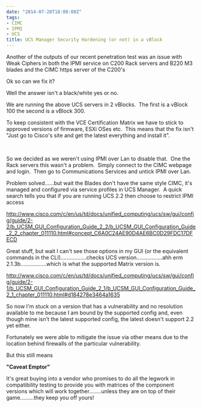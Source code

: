 ```yaml
---
date: "2014-07-28T18:00:00Z"
tags:
- CIMC
- IPMI
- UCS
title: UCS Manager Security Hardening (or not) in a vBlock
---
```

Another of the outputs of our recent penetration test was an issue with Weak Ciphers in both the IPMI service on C200 Rack servers and B220 M3 blades and the CIMC https server of the C200's

Ok so can we fix it?

Well the answer isn't a black/white yes or no.

We are running the above UCS servers in 2 vBlocks.  The first is a vBlock 100 the second is a vBlock 300.

To keep consistent with the VCE Certification Matrix we have to stick to approved versions of firmware, ESXi OSes etc.  This means that the fix isn't "Just go to Cisco's site and get the latest everything and install it".

&nbsp;

So we decided as we weren't using IPMI over Lan to disable that.  One the Rack servers this wasn't a problem.  Simply connect to the CIMC webpage and login.  Then go to Communications Services and untick IPMI over Lan.

Problem solved......but wait the Blades don't have the same style CIMC, it's managed and configured via service profiles in UCS Manager.  A quick search tells you that if you are running UCS 2.2 then choose to restrict IPMI access

<a href="http://www.cisco.com/c/en/us/td/docs/unified_computing/ucs/sw/gui/config/guide/2-2/b_UCSM_GUI_Configuration_Guide_2_2/b_UCSM_GUI_Configuration_Guide_2_2_chapter_011110.html#concept_C6A0C24AE90D4AE6BC0D29FDC17DFECD">http://www.cisco.com/c/en/us/td/docs/unified_computing/ucs/sw/gui/config/guide/2-2/b_UCSM_GUI_Configuration_Guide_2_2/b_UCSM_GUI_Configuration_Guide_2_2_chapter_011110.html#concept_C6A0C24AE90D4AE6BC0D29FDC17DFECD</a>

Great stuff, but wait I can't see those options in my GUI (or the equivalent commands in the CLI).................checks UCS version.................ahh erm 2.1.3b.................which is what the supported Matrix version is.

<a href="http://www.cisco.com/c/en/us/td/docs/unified_computing/ucs/sw/gui/config/guide/2-1/b_UCSM_GUI_Configuration_Guide_2_1/b_UCSM_GUI_Configuration_Guide_2_1_chapter_011110.html#d184278e3464a1635">http://www.cisco.com/c/en/us/td/docs/unified_computing/ucs/sw/gui/config/guide/2-1/b_UCSM_GUI_Configuration_Guide_2_1/b_UCSM_GUI_Configuration_Guide_2_1_chapter_011110.html#d184278e3464a1635</a>

So now I'm stuck on a version that has a vulnerability and no resolution available to me because I am bound by the supported config and, even though mine isn't the latest supported config, the latest doesn't support 2.2 yet either.

Fortunately we were able to mitigate the issue via other means due to the location behind firewalls of the particular vulnerability.

But this still means

<strong>"Caveat Emptor"  </strong>

It's great buying into a vendor who promises to do all the legwork in compatibility testing to provide you with matrices of the component versions which will work together........unless they are on top of their game.........they keep you off yours!
